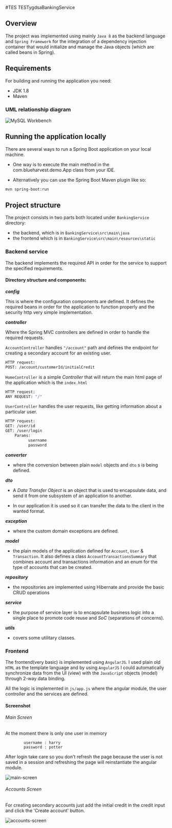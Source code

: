 #TES TESTygdsaBankingService

## Overview

The project was implemented using mainly `Java 8` as the backend language and `Spring Framework` for the integration of a dependency injection container that would initialize and manage the Java objects (which are called beans in Spring).

## Requirements
For building and running the application you need:
* JDK 1.8
* Maven 

### UML relationship diagram 

![MySQL Workbench](https://user-images.githubusercontent.com/23499989/57521290-25182d80-7320-11e9-9a5a-725cc93f2930.jpg)

## Running the application locally
There are several ways to run a Spring Boot application on your local machine. 

- One way is to execute the main method in the com.blueharvest.demo.App class from your IDE.

- Alternatively you can use the Spring Boot Maven plugin like so:

```sh
mvn spring-boot:run
```

## Project structure

The project consists in two parts both located under `BankingService` directory:

- the backend, which is in `BankingService\src\main\java`
- the frontend which is in `BankingService\src\main\resources\static`

### Backend service

The backend implements the required API in order for the service to support the specified requirements.

#### Directory structure and components:

**_config_**

This is where the configuration components are defined. It defines the required beans in order for the application to function properly and the security http very simple implementation.

**_controller_**

Where the Spring MVC controllers are defined in order to handle the required requests.

`AccountController` handles `"/account"` path and defines the endpoint for creating a secondary account for an existing user.

```sh
HTTP request:
POST: /account/customerId/initialCredit
```
            
`HomeController` is a simple _Controller_ that will return the main html page of the application which is the `index.html`

```sh
HTTP request:
ANY REQUEST: "/"
```
          
`UserController` handles the user requests, like getting information about a particular user.

```sh
HTTP request:
GET: /user/id
GET: /user/login
    Params:
          username
          password
```          
                    
**_converter_**

* where the conversion between plain `model` objects and `dto` s is being defined.

**_dto_**

* A _Data Transfer Object_ is an object that is used to encapsulate data, and send it from one subsystem of an application to another.

* In our application it is used so it can transfer the data to the client in the wanted format.

**_exception_**

* where the custom domain exceptions are defined.

**_model_**

* the plain models of the application defined for `Account`, `User` & `Transaction`.
It also defines a class `AccountTransactionsSummary` that combines account and transactions information and an enum for the type of accounts that can be created.

**_repository_** 

* the repositories are implemented using Hibernate and provide the basic CRUD operations

**_service_**

* the purpose of service layer is to encapsulate business logic into a single place to promote code reuse and _SoC_ (separations of concerns).

**_utils_** 
* covers some utilitary classes.

### Frontend

The frontend(very basic) is implemented using `AngularJS`. I used plain old `HTML` as the template language and by using `AngularJS` I could automatically synchronize data from the UI (view) with the `JavaScript` objects (model) through 2-way data binding. 

All the logic is implemented in `js/app.js` where the angular module, the user controller and the services are defined.

#### Screenshot

###### Main Screen

At the moment there is only one user in memory
            
            username : harry
            password : potter
         
After login take care so you don't refresh the page because the user is not saved in a session and refreshing the page will reinstantiate the angular module.

![main-screen](./screenshots/main-screen.png)

###### Accounts Screen

For creating secondary accounts just add the initial credit in the credit input and click the 'Create account' button.

![accounts-screen](./screenshots/accounts-screen.png)


